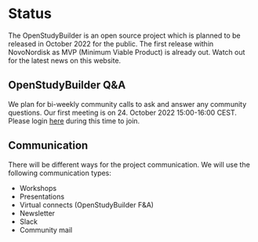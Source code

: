 # Status

The OpenStudyBuilder is an open source project which is planned to be released in October 2022 for the public. The first release within NovoNordisk as MVP (Minimum Viable Product) is already out. Watch out for the latest news on this website.

## OpenStudyBuilder Q&A

We plan for bi-weekly community calls to ask and answer any community questions. Our first meeting is on 24. October 2022 15:00-16:00 CEST. Please login [here](https://teams.microsoft.com/l/meetup-join/19%3ameeting_YmJlMzI4YTgtMWNkZi00NDNhLWEyNGMtMTg3ZDM1NDk3NjNj%40thread.v2/0?context=%7b%22Tid%22%3a%22fdfed7bd-9f6a-44a1-b694-6e39c468c150%22%2c%22Oid%22%3a%22908a1a44-233f-4d11-b1ac-b8b4b3e45a19%22%7d) during this time to join.

## Communication

There will be different ways for the project communication. We will use the following communication types:

- Workshops
- Presentations
- Virtual connects (OpenStudyBuilder F&A) 
- Newsletter
- Slack
- Community mail

